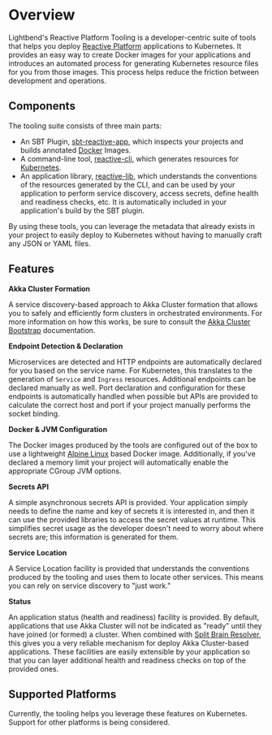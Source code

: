 # Overview

Lightbend's Reactive Platform Tooling is a developer-centric suite of tools that helps you deploy 
[Reactive Platform](https://www.lightbend.com/products/reactive-platform) applications to Kubernetes. It provides an
 easy way to create Docker images for your applications and introduces an automated process for generating
 Kubernetes resource files for you from those images. This process helps reduce the friction between 
 development and operations.

## Components

The tooling suite consists of three main parts:
 
* An SBT Plugin, [sbt-reactive-app](https://github.com/lightbend/sbt-reactive-app), which inspects your projects and builds annotated [Docker](https://www.docker.com/) Images.
* A command-line tool, [reactive-cli](https://github.com/lightbend/reactive-cli), which generates resources for [Kubernetes](https://kubernetes.io/).
* An application library, [reactive-lib](https://github.com/lightbend/reactive-lib/), which understands the conventions of the resources generated by the CLI, and can be used by your application to perform service discovery, access secrets, define health and readiness checks, etc. It is automatically included in your application's build by the SBT plugin.

By using these tools, you can leverage the metadata that already exists in your project to easily deploy to Kubernetes without having to manually craft any JSON or YAML files.

## Features

**Akka Cluster Formation**

A service discovery-based approach to Akka Cluster formation that allows you to safely and efficiently form clusters in orchestrated environments. For more information on how this works, be sure to consult the [Akka Cluster Bootstrap](https://developer.lightbend.com/docs/akka-management/current/bootstrap.html) documentation.

**Endpoint Detection & Declaration**

Microservices are detected and HTTP endpoints are automatically declared for you based on the service name. For Kubernetes, this translates to the generation of `Service` and `Ingress` resources. Additional endpoints can be declared manually as well. Port declaration and configuration for these endpoints is automatically handled when possible but APIs are provided to calculate the correct host and port if your project manually performs the socket binding.

**Docker & JVM Configuration**

The Docker images produced by the tools are configured out of the box to use a lightweight [Alpine Linux](https://alpinelinux.org/) based Docker image. Additionally, if you've declared a memory limit your project will automatically enable the appropriate CGroup JVM options.

**Secrets API**

A simple asynchronous secrets API is provided. Your application simply needs to define the name and key of secrets it is interested in, and then it can use the provided libraries to access the secret values at runtime. This simplifies secret usage as the developer doesn't need to worry about where secrets are; this information is generated for them. 

**Service Location**

A Service Location facility is provided that understands the conventions produced by the tooling and uses them to locate other services. This means you can rely on service discovery to "just work."

**Status**

An application status (health and readiness) facility is provided. By default, applications that use Akka Cluster will not be indicated as "ready" until
they have joined (or formed) a cluster. When combined with [Split Brain Resolver](https://developer.lightbend.com/docs/akka-commercial-addons/current/split-brain-resolver.html),
 this gives you a very reliable mechanism for deploy Akka Cluster-based applications. These facilities are easily extensible by your application so that you can layer additional
health and readiness checks on top of the provided ones.

## Supported Platforms

Currently, the tooling helps you leverage these features on Kubernetes. Support for other platforms is being considered.

